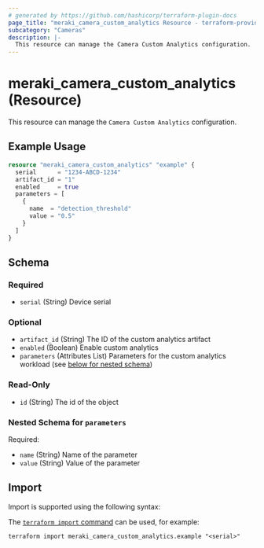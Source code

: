 ```yaml
---
# generated by https://github.com/hashicorp/terraform-plugin-docs
page_title: "meraki_camera_custom_analytics Resource - terraform-provider-meraki"
subcategory: "Cameras"
description: |-
  This resource can manage the Camera Custom Analytics configuration.
---
```


# meraki_camera_custom_analytics (Resource)

This resource can manage the `Camera Custom Analytics` configuration.

## Example Usage

```terraform
resource "meraki_camera_custom_analytics" "example" {
  serial      = "1234-ABCD-1234"
  artifact_id = "1"
  enabled     = true
  parameters = [
    {
      name  = "detection_threshold"
      value = "0.5"
    }
  ]
}
```

<!-- schema generated by tfplugindocs -->
## Schema

### Required

- `serial` (String) Device serial

### Optional

- `artifact_id` (String) The ID of the custom analytics artifact
- `enabled` (Boolean) Enable custom analytics
- `parameters` (Attributes List) Parameters for the custom analytics workload (see [below for nested schema](#nestedatt--parameters))

### Read-Only

- `id` (String) The id of the object

<a id="nestedatt--parameters"></a>
### Nested Schema for `parameters`

Required:

- `name` (String) Name of the parameter
- `value` (String) Value of the parameter

## Import

Import is supported using the following syntax:

The [`terraform import` command](https://developer.hashicorp.com/terraform/cli/commands/import) can be used, for example:

```shell
terraform import meraki_camera_custom_analytics.example "<serial>"
```

